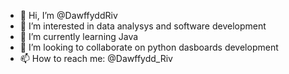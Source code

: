 - 👋 Hi, I’m @DawffyddRiv
- 👀 I’m interested in data analysys and software development
- 🌱 I’m currently learning Java
- 💞️ I’m looking to collaborate on python dasboards development
- 📫 How to reach me: @Dawffydd_Riv

<!---
DawffyddRiv/DawffyddRiv is a ✨ special ✨ repository because its `README.md` (this file) appears on your GitHub profile.
You can click the Preview link to take a look at your changes.
--->
